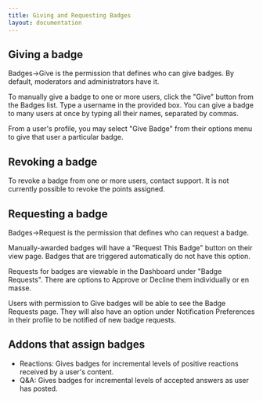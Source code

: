 ```yaml
---
title: Giving and Requesting Badges
layout: documentation
---
```


## Giving a badge

Badges->Give is the permission that defines who can give badges. By default, moderators and administrators have it. 

To manually give a badge to one or more users, click the "Give" button from the Badges list. Type a username in the provided box. You can give a badge to many users at once by typing all their names, separated by commas.

From a user's profile, you may select "Give Badge" from their options menu to give that user a particular badge.

## Revoking a badge

To revoke a badge from one or more users, contact support. It is not currently possible to revoke the points assigned.

## Requesting a badge

Badges->Request is the permission that defines who can request a badge.

Manually-awarded badges will have a "Request This Badge" button on their view page. Badges that are triggered automatically do not have this option.

Requests for badges are viewable in the Dashboard under "Badge Requests". There are options to Approve or Decline them individually or en masse.

Users with permission to Give badges will be able to see the Badge Requests page. They will also have an option under Notification Preferences in their profile to be notified of new badge requests.

## Addons that assign badges

* Reactions: Gives badges for incremental levels of positive reactions received by a user's content.
* Q&A: Gives badges for incremental levels of accepted answers as user has posted.
